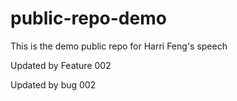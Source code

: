 # public-repo-demo
This is the demo public repo for Harri Feng's speech

Updated by Feature 002

Updated by bug 002

